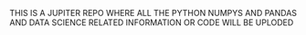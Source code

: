 THIS IS A JUPITER REPO WHERE ALL THE PYTHON NUMPYS AND PANDAS AND DATA SCIENCE RELATED INFORMATION OR CODE WILL BE UPLODED
